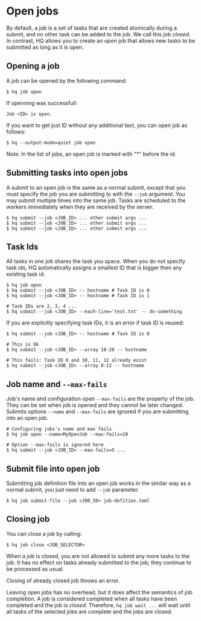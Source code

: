 # Open jobs

By default, a job is a set of tasks that are created atomically during a submit, and no other task can be added to the job.
We call this job *closed*. In contrast, HQ allows you to create an *open* job that allows new tasks to be submitted as long as it is open.

## Opening a job

A job can be opened by the following command:

```commandline
$ hq job open
```

If openning was successfull:

```
Job <ID> is open.
```

If you want to get just ID without any additional text, you can open job as follows:

```commandline
$ hq --output-mode=quiet job open
```

Note: In the list of jobs, an open job is marked with "*" before the id.

## Submitting tasks into open jobs

A submit to an open job is the same as a normal submit, except that you must specify the job you are submitting to with the `--job` argument. You may submit multiple times into the same job. Tasks are scheduled to the workers immediately when they are received by the server.

```
$ hq submit --job <JOB_ID> ... other submit args ...
$ hq submit --job <JOB_ID> ... other submit args ...
$ hq submit --job <JOB_ID> ... other submit args ...
```

## Task Ids

All tasks in one job shares the task you space. When you do not specify task ids, HQ automatically assigns a smallest ID that is bigger then any existing task id.

```commandline
$ hq job open
$ hq submit --job <JOB_ID> -- hostname # Task ID is 0 
$ hq submit --job <JOB_ID> -- hostname # Task ID is 1

# Task IDs are 2, 3, 4 ...
$ hq submit --job <JOB_ID> --each-line='test.txt' -- do-something
```

If you are explicitly specifying task IDs, it is an error if task ID is reused:

```commandline
$ hq submit --job <JOB_ID> -- hostname # Task ID is 0

# This is Ok 
$ hq submit --job <JOB_ID> --array 10-20 -- hostname

# This fails: Task ID 0 and 10, 11, 12 already exist
$ hq submit --job <JOB_ID> --array 0-12 -- hostname
```

## Job name and `--max-fails`

Job's name and configuration open `--max-fails` are the property of the job. They can be set when job is opened and they cannot be later changed. Submits options `--name` and `--max-fails` are ignored if you are submitting into an open job.

```commandline
# Configuring jobs's name and max fails
$ hq job open --name=MyOpenJob --max-fails=10

# Option --max-fails is ignored here
$ hq submit --job <JOB_ID> --max-fails=5 ...
```

## Submit file into open job

Submitting job definition file into an open job works in the similar way as a normal submit, you just need to add `--job` parameter.

```commandline
$ hq job submit-file --job <JOB_ID> job-defition.toml
```

## Closing job

You can close a job by calling:

```commandline
$ hq job close <JOB_SELECTOR>
```

When a job is closed, you are not allowed to submit any more tasks to the job.
It has no effect on tasks already submitted to the job; they continue to be processed as usual.

Closing of already closed job throws an error.

Leaving open jobs has no overhead, but it does affect the semantics of job completion.
A job is considered completed when all tasks have been completed and the job is *closed*.
Therefore, `hq job wait ...` will wait until all tasks of the selected jobs are complete and the jobs are closed.
